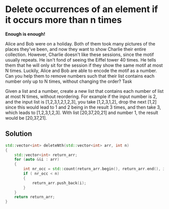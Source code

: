 # Delete occurrences of an element if it occurs more than n times

**Enough is enough!**

Alice and Bob were on a holiday. Both of them took many pictures of the places they've been, and now they want to show Charlie their entire collection. However, Charlie doesn't like these sessions, since the motif usually repeats. He isn't fond of seeing the Eiffel tower 40 times.
He tells them that he will only sit for the session if they show the same motif at most N times. Luckily, Alice and Bob are able to encode the motif as a number. Can you help them to remove numbers such that their list contains each number only up to N times, without changing the order?
Task

Given a list and a number, create a new list that contains each number of list at most N times, without reordering.
For example if the input number is 2, and the input list is [1,2,3,1,2,1,2,3], you take [1,2,3,1,2], drop the next [1,2] since this would lead to 1 and 2 being in the result 3 times, and then take 3, which leads to [1,2,3,1,2,3].
With list [20,37,20,21] and number 1, the result would be [20,37,21].

## Solution

```C++
std::vector<int> deleteNth(std::vector<int> arr, int n)
{
    std::vector<int> return_arr;    
    for (auto &&i : arr)
    {
        int nr_occ = std::count(return_arr.begin(), return_arr.end(), i);
        if ( nr_occ < n)
        {
            return_arr.push_back(i);
        }
    }
    return return_arr;
}
```
